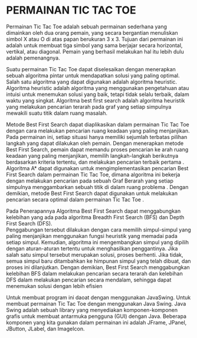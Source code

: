 # PERMAINAN TIC TAC TOE


Permainan Tic Tac Toe adalah sebuah permainan sederhana yang dimainkan oleh dua orang pemain, yang secara bergantian menuliskan simbol X atau O di atas papan berukuran 3 x 3. 
Tujuan dari permainan ini adalah untuk membuat tiga simbol yang sama berjajar secara horizontal, vertikal, atau diagonal. Pemain yang berhasil melakukan hal itu lebih dulu adalah pemenangnya. <br />

Suatu permainan Tic Tac Toe dapat diselesaikan dengan menerapkan sebuah algoritma pintar untuk mendapatkan solusi yang paling optimal. Salah satu algoritma yang dapat digunakan adalah algoritma heuristic. Algoritma heuristic adalah algoritma yang menggunakan pengetahuan atau intuisi untuk menemukan solusi yang baik, tetapi tidak selalu terbaik, dalam waktu yang singkat. Algoritma best first search adalah algoritma heuristik yang melakukan pencarian 
terarah pada graf yang setiap simpulnya mewakili suatu titik dalam ruang masalah. <br />

Metode Best First Search dapat diaplikasikan dalam permainan Tic Tac Toe dengan cara melakukan pencarian ruang keadaan yang paling menjanjikan. 
Pada permainan ini, setiap situasi hanya memiliki sejumlah terbatas pilihan langkah yang dapat dilakukan oleh pemain. Dengan menerapkan metode Best First Search, pemain dapat memandu proses pencarian ke arah ruang keadaan yang paling menjanjikan, 
memilih langkah-langkah berikutnya berdasarkan kriteria tertentu, dan melakukan pencarian terbaik pertama . Algoritma A* dapat digunakan 
untuk mengimplementasikan pencarian Best First Search dalam permainan Tic Tac Toe, dimana algoritma ini bekerja dengan melakukan pencarian pada 
sebuah Graf Berarah yang setiap simpulnya menggambarkan sebuah titik di dalam ruang problema . Dengan demikian, metode Best First Search dapat digunakan untuk melakukan pencarian secara optimal dalam permainan Tic Tac Toe . <br />

Pada Penerapannya Algoritma Best First Search dapat menggabungkan kelebihan yang ada pada algoritma Breadth First Search (BFS) dan Depth First Search (DFS).  
Penggabungan tersebut dilakukan dengan cara memilih simpul-simpul yang paling menjanjikan menggunakan fungsi heuristik yang memadai pada setiap simpul. 
Kemudian, algoritma ini mengembangkan simpul yang dipilih dengan aturan-aturan tertentu untuk menghasilkan penggantinya. Jika salah satu simpul tersebut merupakan solusi, proses berhenti. Jika tidak, 
semua simpul baru ditambahkan ke himpunan simpul yang telah dibuat, dan proses ini dilanjutkan. 
Dengan demikian, Best First Search menggabungkan kelebihan BFS dalam melakukan pencarian secara terarah dan kelebihan DFS dalam melakukan pencarian secara mendalam, sehingga dapat menemukan solusi dengan lebih efisien <br />

Untuk membuat program ini daoat dengan menggunakan JavaSwing. Untuk membuat permainan Tic Tac Toe dengan menggunakan Java Swing. Java Swing adalah sebuah library yang menyediakan komponen-komponen grafis untuk membuat antarmuka pengguna (GUI) dengan Java. Beberapa komponen yang kita gunakan dalam permainan ini adalah JFrame, JPanel, JButton, JLabel, dan ImageIcon. 
